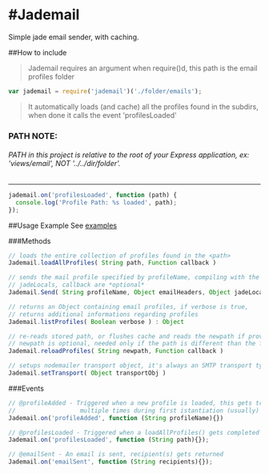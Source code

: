 #Jademail
========

Simple jade email sender, with caching.

##How to include
>Jademail requires an argument when require()d, this path is the email profiles folder

```javascript
var jademail = require('jademail')('./folder/emails');
```
>It automatically loads (and cache) all the profiles found in the subdirs, when done it calls the event 'profilesLoaded'

### PATH NOTE:
###### PATH in this project is relative to the root of your Express application, ex: 'views/email', _NOT_ '../../dir/folder'.
------

```javascript
jademail.on('profilesLoaded', function (path) {
  console.log('Profile Path: %s loaded', path);
});
```

##Usage Example
See [examples](./jademail/tree/master/examples)

###Methods

```javascript
// loads the entire collection of profiles found in the <path>
Jademail.loadAllProfiles( String path, Function callback )

// sends the mail profile specified by profileName, compiling with the provided locals
// jadeLocals, callback are *optional*
Jademail.Send( String profileName, Object emailHeaders, Object jadeLocals, Function callback )

// returns an Object containing email profiles, if verbose is true,
// returns additional informations regarding profiles
Jademail.listProfiles( Boolean verbose ) : Object

// re-reads stored path, or flushes cache and reads the newpath if provided
// newpath is optional, needed only if the path is different than the former one
Jademail.reloadProfiles( String newpath, Function callback )

// setups nodemailer transport object, it's always an SMTP transport type
Jademail.setTransport( Object transportObj )
```

###Events

```javascript
// @profileAdded - Triggered when a new profile is loaded, this gets triggered
//                  multiple times during first istantiation (usually)
Jademail.on('profileAdded', function (String profileName){}) 

// @profilesLoaded - Triggered when a loadAllProfiles() gets completed
Jademail.on('profilesLoaded', function (String path){});

// @emailSent - An email is sent, recipient(s) gets returned
Jademail.on('emailSent', function (String recipients){});
```
